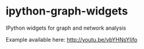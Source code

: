 ipython-graph-widgets
=====================

IPython widgets for graph and network analysis

Example available here:
http://youtu.be/vbYHNsYlifo
